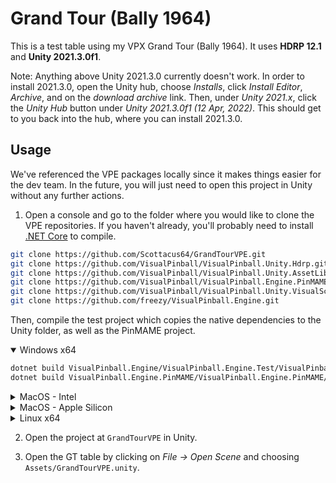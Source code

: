 # Grand Tour (Bally 1964)

This is a test table using my VPX Grand Tour (Bally 1964). It uses **HDRP 12.1** and **Unity 2021.3.0f1**.

Note: Anything above Unity 2021.3.0 currently doesn't work. In order to install 2021.3.0, open the Unity hub, choose *Installs*, click *Install Editor*, *Archive*, and on the *download archive* link. Then, under *Unity 2021.x*, click the *Unity Hub* button under *Unity 2021.3.0f1 (12 Apr, 2022)*. This should get to you back into the hub, where you can install 2021.3.0.

## Usage

We've referenced the VPE packages locally since it makes things easier for the dev team. In the future, you will just need to open this project in Unity without any further actions.

1. Open a console and go to the folder where you would like to clone the VPE repositories. If you haven't already, you'll probably need to install [.NET Core](https://dotnet.microsoft.com/en-us/download/dotnet/3.1) to compile.

```bash
git clone https://github.com/Scottacus64/GrandTourVPE.git
git clone https://github.com/VisualPinball/VisualPinball.Unity.Hdrp.git
git clone https://github.com/VisualPinball/VisualPinball.Unity.AssetLibrary.git
git clone https://github.com/VisualPinball/VisualPinball.Engine.PinMAME.git
git clone https://github.com/VisualPinball/VisualPinball.Unity.VisualScripting.git
git clone https://github.com/freezy/VisualPinball.Engine.git
```

Then, compile the test project which copies the native dependencies to the Unity folder, as well as the PinMAME project.

<details open>
  <summary>Windows x64</summary>
  
```bash
dotnet build VisualPinball.Engine/VisualPinball.Engine.Test/VisualPinball.Engine.Test.csproj -c Release -r win-x64
dotnet build VisualPinball.Engine.PinMAME/VisualPinball.Engine.PinMAME/VisualPinball.Engine.PinMAME.csproj -c Release -r win-x64
```
</details>

<details>
  <summary>MacOS - Intel</summary>
  
```bash
dotnet build VisualPinball.Engine/VisualPinball.Engine.Test/VisualPinball.Engine.Test.csproj -c Release -r osx-x64
dotnet build VisualPinball.Engine.PinMAME/VisualPinball.Engine.PinMAME/VisualPinball.Engine.PinMAME.csproj -c Release -r osx-x64
  ```
</details>

<details>
  <summary>MacOS - Apple Silicon</summary>
  
```bash
dotnet build VisualPinball.Engine/VisualPinball.Engine.Test/VisualPinball.Engine.Test.csproj -c Release -r osx-arm64
dotnet build VisualPinball.Engine.PinMAME/VisualPinball.Engine.PinMAME/VisualPinball.Engine.PinMAME.csproj -c Release -r osx-arm64
  ```
</details>

<details>
  <summary>Linux x64</summary>
  
```bash
dotnet build VisualPinball.Engine/VisualPinball.Engine.Test/VisualPinball.Engine.Test.csproj -c Release -r linux-x64
dotnet build VisualPinball.Engine.PinMAME/VisualPinball.Engine.PinMAME/VisualPinball.Engine.PinMAME.csproj -c Release -r linux-x64
  ```
</details>

2. Open the project at `GrandTourVPE` in Unity.

3. Open the GT table by clicking on *File -> Open Scene* and choosing `Assets/GrandTourVPE.unity`.
